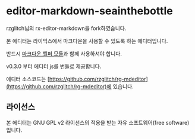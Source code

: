 # editor-markdown-seainthebottle

rzglitch님의 rx-editor-markdown을 fork하였습니다.

본 에디터는 라이믹스에서 마크다운을 사용할 수 있도록 하는 에디터입니다.

반드시 [마크다운 헬퍼 모듈](https://github.com/rzglitch/rx-module-markdown_helper)과 함께 사용하셔야 합니다.

v0.3.0 부터 에디터 js를 번들로 제공합니다.

에디터 소스코드는 [https://github.com/rzglitch/rg-mdeditor](https://github.com/rzglitch/rg-mdeditor)에 있습니다.

## 라이선스

본 에디터는 GNU GPL v2 라이선스의 적용을 받는 자유 소프트웨어(free software)입니다.
